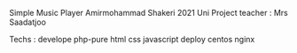 Simple Music Player
Amirmohammad Shakeri 2021
Uni Project
teacher : Mrs Saadatjoo


Techs :
	develope
		php-pure
		html
		css
		javascript
	deploy
		centos
		nginx
	